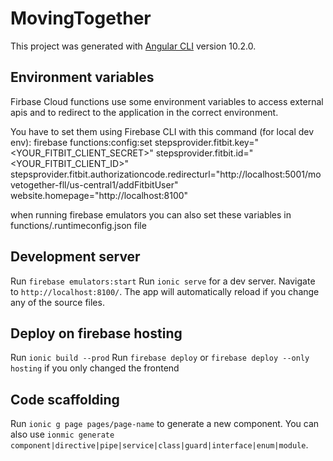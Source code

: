 # MovingTogether

This project was generated with [Angular CLI](https://github.com/angular/angular-cli) version 10.2.0.

## Environment variables
Firbase Cloud functions use some environment variables to access external apis and to redirect to the application in the correct environment.

You have to set them using Firebase CLI with this command (for local dev env):
firebase functions:config:set stepsprovider.fitbit.key="<YOUR_FITBIT_CLIENT_SECRET>" stepsprovider.fitbit.id="<YOUR_FITBIT_CLIENT_ID>" stepsprovider.fitbit.authorizationcode.redirecturl="http://localhost:5001/movetogether-fll/us-central1/addFitbitUser" website.homepage="http://localhost:8100"

when running firebase emulators you can also set these variables in functions/.runtimeconfig.json file

## Development server
Run `firebase emulators:start`
Run `ionic serve` for a dev server. Navigate to `http://localhost:8100/`. The app will automatically reload if you change any of the source files.

## Deploy on firebase hosting

Run `ionic build --prod`
Run `firebase deploy` or `firebase deploy --only hosting` if you only changed the frontend

## Code scaffolding

Run `ionic g page pages/page-name` to generate a new component. You can also use `ionmic generate component|directive|pipe|service|class|guard|interface|enum|module`.
